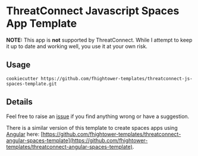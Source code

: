 # ThreatConnect Javascript Spaces App Template

**NOTE:** This app is **not** supported by ThreatConnect. While I attempt to keep it up to date and working well, you use it at your own risk.

## Usage

```
cookiecutter https://github.com/fhightower-templates/threatconnect-js-spaces-template.git
```

## Details

Feel free to raise an [issue](https://github.com/fhightower-templates/threatconnect-js-spaces-template/issues) if you find anything wrong or have a suggestion.

There is a similar version of this template to create spaces apps using [Angular](https://angular.io) here: [https://github.com/fhightower-templates/threatconnect-angular-spaces-template](https://github.com/fhightower-templates/threatconnect-angular-spaces-template).
